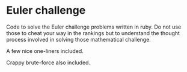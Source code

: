 # Euler challenge
Code to solve the Euler challenge problems written in ruby.
Do not use those to cheat your way in the rankings but to understand the thought process involved in solving those mathematical challenge.

A few nice one-liners included.

Crappy brute-force also included.
